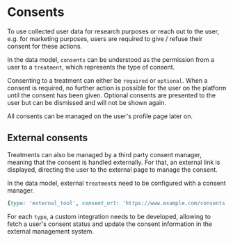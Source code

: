 # Consents

To use collected user data for research purposes or reach out to the user, e.g. for
marketing purposes, users are required to give / refuse their consent for these actions.

In the data model, ``consents`` can be understood as the permission from a user to a ``treatment``,
which represents the type of consent.

Consenting to a treatment can either be ``required`` or ``optional``.
When a consent is required, no further action is possible for the user on the platform until
the consent has been given. Optional consents are presented to the user but can be
dismissed and will not be shown again.

All consents can be managed on the user's profile page later on.

## External consents

Treatments can also be managed by a third party consent manager, meaning that the consent is handled externally.
For that, an external link is displayed, directing the user to the external page to manage the consent.

In the data model, external ``treatment``s need to be configured with a consent manager.

```ruby
{type: 'external_tool', consent_url: 'https://www.example.com/consents'}
```

For each ``type``, a custom integration needs to be developed, allowing to fetch a
user's consent status and update the consent information in the external management system.
